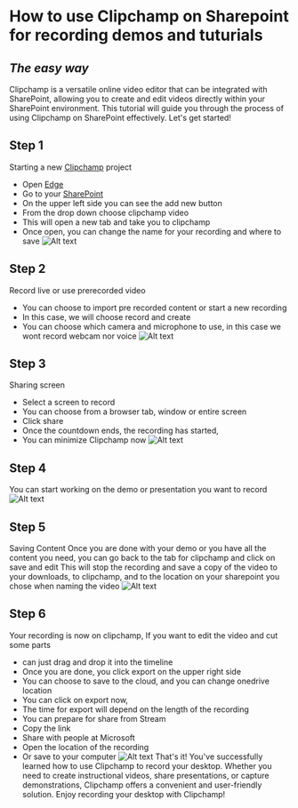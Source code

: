 # How to use Clipchamp on Sharepoint for recording demos and tuturials

## _The easy way_

Clipchamp is a versatile online video editor that can be integrated with SharePoint, allowing you to create and edit videos directly within your SharePoint environment. This tutorial will guide you through the process of using Clipchamp on SharePoint effectively. Let's get started!

## Step 1

Starting a new [Clipchamp](https://clipchamp.com/en/) project

- Open [Edge](https://bing.com)
- Go to your [SharePoint](https://microsoft-my.sharepoint.com/)
- On the upper left side you can see the add new button
- From the drop down choose clipchamp video
- This will open a new tab and take you to clipchamp
- Once open, you can change the name for your recording and where to save
![Alt text](gifs/Step1.gif)
## Step 2

Record live or use prerecorded video

- You can choose to import pre recorded content or start a new recording
- In this case, we will choose record and create
- You can choose which camera and microphone to use, in this case we wont record webcam nor voice
![Alt text](gifs/Step2.gif)
## Step 3

Sharing screen

- Select a screen to record
- You can choose from a browser tab, window or entire screen
- Click share
- Once the countdown ends, the recording has started,
- You can minimize Clipchamp now
![Alt text](gifs/step3.gif)
## Step 4

You can start working on the demo or presentation you want to record
![Alt text](gifs/Step4.gif)
## Step 5

Saving Content
Once you are done with your demo or you have all the content you need, you can go back to the tab for clipchamp and click on save and edit
This will stop the recording and save a copy of the video to your downloads, to clipchamp, and to the location on your sharepoint you chose when naming the video
![Alt text](gifs/Step5.gif)
## Step 6

Your recording is now on clipchamp,
If you want to edit the video and cut some parts

- can just drag and drop it into the timeline
- Once you are done, you click export on the upper right side
- You can choose to save to the cloud, and you can change onedrive location
- You can click on export now,
- The time for export will depend on the length of the recording
- You can prepare for share from Stream
- Copy the link
- Share with people at Microsoft
- Open the location of the recording
- Or save to your computer
![Alt text](gifs/step6.gif)
That's it! You've successfully learned how to use Clipchamp to record your desktop. Whether you need to create instructional videos, share presentations, or capture demonstrations, Clipchamp offers a convenient and user-friendly solution. Enjoy recording your desktop with Clipchamp!
